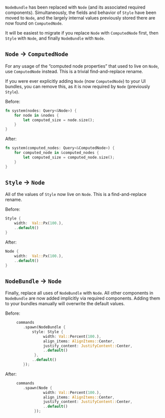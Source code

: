 `NodeBundle` has been replaced with `Node` (and its associated required components).
Simultaneously, the fields and behavior of `Style` have been moved to `Node`, and the largely internal values previously stored there are now found on `ComputedNode`.

It will be easiest to migrate if you replace `Node` with `ComputedNode` first, then `Style` with `Node`, and finally `NodeBundle` with `Node`.

## `Node` -> `ComputedNode`

For any usage of the “computed node properties” that used to live on `Node`, use `ComputedNode` instead.
This is a trivial find-and-replace rename.

If you were ever explicitly adding `Node` (now `ComputedNode`) to your UI bundles, you can remove this, as it is now required by `Node` (previously `Style`).

Before:

```rust
fn system(nodes: Query<&Node>) {
    for node in &nodes {
        let computed_size = node.size();
    }
}
```

After:

```rust
fn system(computed_nodes: Query<&ComputedNode>) {
    for computed_node in &computed_nodes {
        let computed_size = computed_node.size();
    }
}
```

## `Style` -> `Node`

All of the values of `Style` now live on `Node`. This is a find-and-replace rename.

Before:

```rust
Style {
    width:  Val::Px(100.),
    ..default()
}
```

After:

```rust
Node {
    width:  Val::Px(100.),
    ..default()
}
```

## `NodeBundle` -> `Node`

Finally, replace all uses of `NodeBundle` with `Node`.
All other components in `NodeBundle` are now added implicitly via required components.
Adding them to your bundles manually will overwrite the default values.

Before:

```rust
     commands
        .spawn(NodeBundle {
            style: Style {
                 width: Val::Percent(100.),
                 align_items: AlignItems::Center,
                 justify_content: JustifyContent::Center,
                 ..default()
             },
            ..default()
        });
```

After:

```rust
     commands
        .spawn(Node {
                 width: Val::Percent(100.),
                 align_items: AlignItems::Center,
                 justify_content: JustifyContent::Center,
                 ..default()
             });
```
